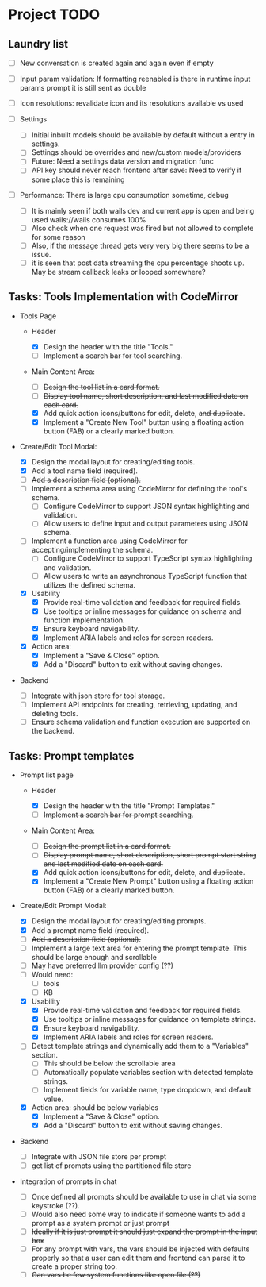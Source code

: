 # Project TODO

## Laundry list

- [ ] New conversation is created again and again even if empty
- [ ] Input param validation: If formatting reenabled is there in runtime input params prompt it is still sent as double
- [ ] Icon resolutions: revalidate icon and its resolutions available vs used

- [ ] Settings

  - [ ] Initial inbuilt models should be available by default without a entry in settings.
  - [ ] Settings should be overrides and new/custom models/providers
  - [ ] Future: Need a settings data version and migration func
  - [ ] API key should never reach frontend after save: Need to verify if some place this is remaining

- [ ] Performance: There is large cpu consumption sometime, debug

  - [ ] It is mainly seen if both wails dev and current app is open and being used wails://wails consumes 100%
  - [ ] Also check when one request was fired but not allowed to complete for some reason
  - [ ] Also, if the message thread gets very very big there seems to be a issue.
  - [ ] it is seen that post data streaming the cpu percentage shoots up. May be stream callback leaks or looped somewhere?

## Tasks: Tools Implementation with CodeMirror

- Tools Page

  - Header

    - [x] Design the header with the title "Tools."
    - [ ] ~~Implement a search bar for tool searching.~~

  - Main Content Area:

    - [ ] ~~Design the tool list in a card format.~~
    - [ ] ~~Display tool name, short description, and last modified date on each card.~~
    - [x] Add quick action icons/buttons for edit, delete, ~~and duplicate~~.
    - [x] Implement a "Create New Tool" button using a floating action button (FAB) or a clearly marked button.

- Create/Edit Tool Modal:

  - [x] Design the modal layout for creating/editing tools.
  - [x] Add a tool name field (required).
  - [ ] ~~Add a description field (optional).~~
  - [ ] Implement a schema area using CodeMirror for defining the tool's schema.
    - [ ] Configure CodeMirror to support JSON syntax highlighting and validation.
    - [ ] Allow users to define input and output parameters using JSON schema.
  - [ ] Implement a function area using CodeMirror for accepting/implementing the schema.
    - [ ] Configure CodeMirror to support TypeScript syntax highlighting and validation.
    - [ ] Allow users to write an asynchronous TypeScript function that utilizes the defined schema.
  - [x] Usability
    - [x] Provide real-time validation and feedback for required fields.
    - [x] Use tooltips or inline messages for guidance on schema and function implementation.
    - [x] Ensure keyboard navigability.
    - [x] Implement ARIA labels and roles for screen readers.
  - [x] Action area:
    - [x] Implement a "Save & Close" option.
    - [x] Add a "Discard" button to exit without saving changes.

- Backend

  - [ ] Integrate with json store for tool storage.
  - [ ] Implement API endpoints for creating, retrieving, updating, and deleting tools.
  - [ ] Ensure schema validation and function execution are supported on the backend.

## Tasks: Prompt templates

- Prompt list page

  - Header

    - [x] Design the header with the title "Prompt Templates."
    - [ ] ~~Implement a search bar for prompt searching.~~

  - Main Content Area:

    - [ ] ~~Design the prompt list in a card format.~~
    - [ ] ~~Display prompt name, short description, short prompt start string and last modified date on each card.~~
    - [x] Add quick action icons/buttons for edit, delete, and ~~duplicate~~.
    - [x] Implement a "Create New Prompt" button using a floating action button (FAB) or a clearly marked button.

- Create/Edit Prompt Modal:

  - [x] Design the modal layout for creating/editing prompts.
  - [x] Add a prompt name field (required).
  - [ ] ~~Add a description field (optional).~~
  - [ ] Implement a large text area for entering the prompt template. This should be large enough and scrollable
  - [ ] May have preferred llm provider config (??)
  - [ ] Would need:
    - [ ] tools
    - [ ] KB
  - [x] Usability
    - [x] Provide real-time validation and feedback for required fields.
    - [x] Use tooltips or inline messages for guidance on template strings.
    - [x] Ensure keyboard navigability.
    - [x] Implement ARIA labels and roles for screen readers.
  - [ ] Detect template strings and dynamically add them to a "Variables" section.
    - [ ] This should be below the scrollable area
    - [ ] Automatically populate variables section with detected template strings.
    - [ ] Implement fields for variable name, type dropdown, and default value.
  - [x] Action area: should be below variables
    - [x] Implement a "Save & Close" option.
    - [x] Add a "Discard" button to exit without saving changes.

- Backend

  - [ ] Integrate with JSON file store per prompt
  - [ ] get list of prompts using the partitioned file store

- Integration of prompts in chat
  - [ ] Once defined all prompts should be available to use in chat via some keystroke (??).
  - [ ] Would also need some way to indicate if someone wants to add a prompt as a system prompt or just prompt
  - [ ] ~~Ideally if it is just prompt it should just expand the prompt in the input box~~
  - [ ] For any prompt with vars, the vars should be injected with defaults properly so that a user can edit them and frontend can parse it to create a proper string too.
  - [ ] ~~Can vars be few system functions like open file (??)~~
